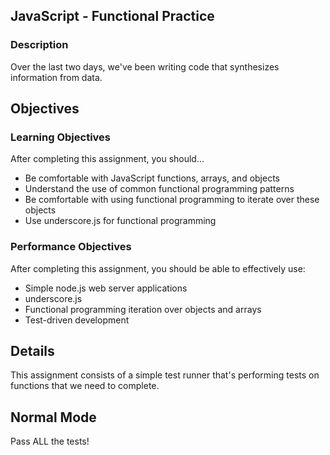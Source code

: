 ## JavaScript - Functional Practice

### Description

Over the last two days, we've been writing code that synthesizes information from data.

## Objectives

### Learning Objectives

After completing this assignment, you should...

* Be comfortable with JavaScript functions, arrays, and objects
* Understand the use of common functional programming patterns
* Be comfortable with using functional programming to iterate over these objects
* Use underscore.js for functional programming

### Performance Objectives

After completing this assignment, you should be able to effectively use:

* Simple node.js web server applications
* underscore.js
* Functional programming iteration over objects and arrays
* Test-driven development

## Details

This assignment consists of a simple test runner that's performing tests on functions that we need to complete.

## Normal Mode

Pass ALL the tests!